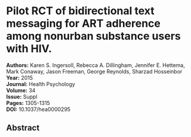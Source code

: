 # Pilot RCT of bidirectional text messaging for ART adherence among nonurban substance users with HIV.

**Authors:** Karen S. Ingersoll, Rebecca A. Dillingham, Jennifer E. Hettema, Mark Conaway, Jason Freeman, George Reynolds, Sharzad Hosseinbor  
**Year:** 2015  
**Journal:** Health Psychology  
**Volume:** 34  
**Issue:** Suppl  
**Pages:** 1305-1315  
**DOI:** 10.1037/hea0000295  

## Abstract


